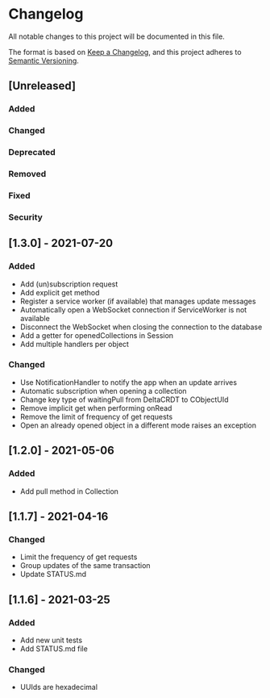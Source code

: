 # Changelog
All notable changes to this project will be documented in this file.

The format is based on [Keep a Changelog](https://keepachangelog.com/en/1.0.0/),
and this project adheres to [Semantic Versioning](https://semver.org/spec/v2.0.0.html).

## [Unreleased]
### Added
### Changed
### Deprecated
### Removed
### Fixed
### Security

## [1.3.0] - 2021-07-20
### Added
- Add (un)subscription request
- Add explicit get method
- Register a service worker (if available) that manages update messages
- Automatically open a WebSocket connection if ServiceWorker is not available
- Disconnect the WebSocket when closing the connection to the database
- Add a getter for openedCollections in Session
- Add multiple handlers per object

### Changed
- Use NotificationHandler to notify the app when an update arrives
- Automatic subscription when opening a collection
- Change key type of waitingPull from DeltaCRDT to CObjectUId
- Remove implicit get when performing onRead
- Remove the limit of frequency of get requests
- Open an already opened object in a different mode raises an exception

## [1.2.0] - 2021-05-06
### Added
- Add pull method in Collection

## [1.1.7] - 2021-04-16
### Changed
- Limit the frequency of get requests
- Group updates of the same transaction
- Update STATUS.md

## [1.1.6] - 2021-03-25
### Added
- Add new unit tests
- Add STATUS.md file

### Changed
- UUIds are hexadecimal
